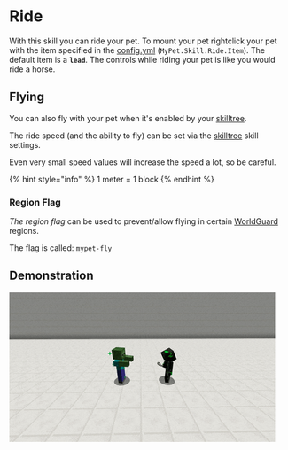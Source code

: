 # Ride

With this skill you can ride your pet. To mount your pet rightclick your pet with the item specified in the [config.yml](../setup/configurations/config.yml.md) \(`MyPet.Skill.Ride.Item`\). The default item is a **`lead`**. The controls while riding your pet is like you would ride a horse.

## Flying

You can also fly with your pet when it's enabled by your [skilltree](../systems/skilltrees/).

The ride speed \(and the ability to fly\) can be set via the [skilltree](../systems/skilltrees/) skill settings.

Even very small speed values will increase the speed a lot, so be careful.

{% hint style="info" %}
1 meter = 1 block
{% endhint %}

### Region Flag

_The region flag_ can be used to prevent/allow flying in certain [WorldGuard](http://dev.bukkit.org/bukkit-plugins/worldguard/) regions.

The flag is called: `mypet-fly`

## Demonstration  

![](../.gitbook/assets/ride.gif)

